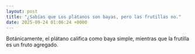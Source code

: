 ```yaml
---
layout: post
title: "¿Sabías que Los plátanos son bayas, pero las frutillas no."
date: 2025-09-24 01:06:24 +0000
---
```


Botánicamente, el plátano califica como baya simple, mientras que la frutilla es un fruto agregado.

